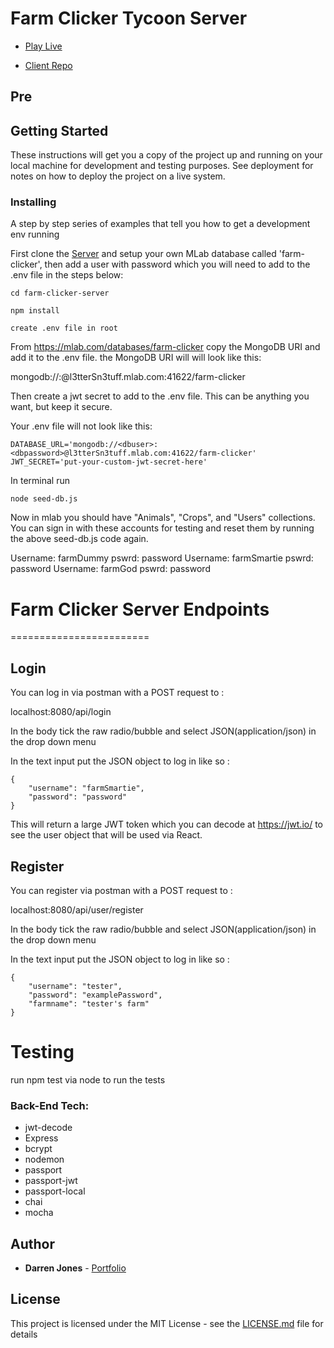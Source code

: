 # Farm Clicker Tycoon Server

* [Play Live](https://farmclickertycoon.herokuapp.com/)

* [Client Repo](https://github.com/darrenrjones/farm-clicker)

## Pre

## Getting Started

These instructions will get you a copy of the project up and running on your local machine for development and testing purposes. See deployment for notes on how to deploy the project on a live system.

### Installing

A step by step series of examples that tell you how to get a development env running

First clone the [Server](https://github.com/darrenrjones/farm-clicker-server) and setup your own MLab database called 'farm-clicker', then add a user with password which you will need to add to the .env file in the steps below:

```
cd farm-clicker-server
```

```
npm install
```

```
create .env file in root
```
From https://mlab.com/databases/farm-clicker copy the MongoDB URI and add it to the .env file. the MongoDB URI will will look like this: 

mongodb://<dbuser>:<dbpassword>@l3tterSn3tuff.mlab.com:41622/farm-clicker

Then create a jwt secret to add to the .env file. This can be anything you want, but keep it secure.

Your .env file will not look like this:

```
DATABASE_URL='mongodb://<dbuser>:<dbpassword>@l3tterSn3tuff.mlab.com:41622/farm-clicker'
JWT_SECRET='put-your-custom-jwt-secret-here'
```

In terminal run
```
node seed-db.js
```

Now in mlab you should have "Animals", "Crops", and "Users" collections. You can sign in with these accounts for testing and reset them by running the above seed-db.js code again.

Username: farmDummy pswrd: password
Username: farmSmartie pswrd: password
Username: farmGod pswrd: password



# Farm Clicker Server Endpoints
========================

## Login

You can log in via postman with a POST request to : 

localhost:8080/api/login

In the body tick the raw radio/bubble and select JSON(application/json) in the drop down menu

In the text input put the JSON object to log in like so : 

```
{
	"username": "farmSmartie",
	"password": "password"
}
```

This will return a large JWT token which you can decode at https://jwt.io/ to see the user object that will be used via React.

## Register

You can register via postman with a POST request to : 

localhost:8080/api/user/register

In the body tick the raw radio/bubble and select JSON(application/json) in the drop down menu

In the text input put the JSON object to log in like so : 

```
{
	"username": "tester",
	"password": "examplePassword",
	"farmname": "tester's farm"
}
```

# Testing

run npm test via node to run the tests

### Back-End Tech:
- jwt-decode
- Express
- bcrypt
- nodemon
- passport
- passport-jwt
- passport-local
- chai
- mocha


## Author

* **Darren Jones** - [Portfolio](https://DarrenRaymondJones.com)

## License

This project is licensed under the MIT License - see the [LICENSE.md](LICENSE.md) file for details

